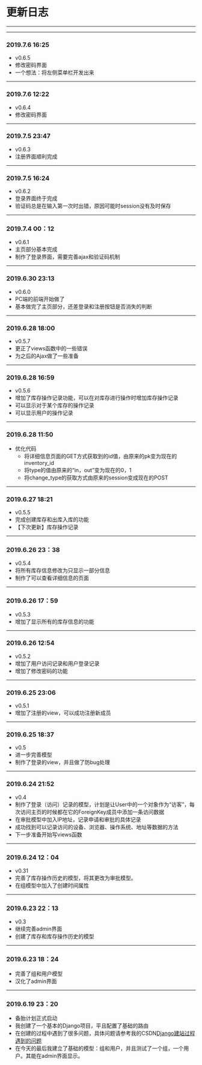 # 更新日志
---
---
### 2019.7.6 16:25
- v0.6.5
- 修改密码界面
- 一个想法：将左侧菜单栏开发出来
--- 
### 2019.7.6 12:22
- v0.6.4
- 修改密码界面
---
### 2019.7.5 23:47
- v0.6.3
- 注册界面顺利完成
---
### 2019.7.5 16:24
- v0.6.2
- 登录界面终于完成
- 验证码总是在输入第一次时出错，原因可能时session没有及时保存
---
### 2019.7.4 00：12
- v0.6.1
- 主页部分基本完成
- 制作了登录界面，需要完善ajax和验证码机制
---
### 2019.6.30 23:13
- v0.6.0
- PC端的前端开始做了
- 基本做完了主页部分，还差登录和注册按钮是否消失的判断
---
### 2019.6.28 18:00
- v0.5.7
- 更正了views函数中的一些错误
- 为之后的Ajax做了一些准备
---
### 2019.6.28 16:59
- v0.5.6
- 增加了库存操作记录功能，可以在对库存进行操作时增加库存操作记录
- 可以显示对于某个库存的操作记录
- 可以显示用户的操作记录
---
### 2019.6.28 11:50
- 优化代码
    - 将详细信息页面的GET方式获取到的id值，由原来的pk变为现在的inventory_id
    - 将type的值由原来的“in，out”变为现在的0，1
    - 将change_type的获取方式由原来的session变成现在的POST
---
### 2019.6.27 18:21
- v0.5.5
- 完成创建库存和出库入库的功能
- 【下次更新】库存操作记录
---
### 2019.6.26 23：38
- v0.5.4
- 将所有库存信息修改为只显示一部分信息
- 制作了可以查看详细信息的页面
---
### 2019.6.26 17：59
- v0.5.3
- 增加了显示所有的库存信息的功能
---
### 2019.6.26 12:54
- v0.5.2
- 增加了用户访问记录和用户登录记录
- 增加了修改密码的功能
---
### 2019.6.25 23:06
- v0.5.1
- 增加了注册的view，可以成功注册新成员
---
### 2019.6.25 18:37
- v0.5
- 进一步完善模型
- 制作了登录的view，并且做了防bug处理
---
### 2019.6.24 21:52
- v0.4
- 制作了登录（访问）记录的模型，计划是让User中的一个对象作为“访客”，每次访问主页的时候都在它的ForeignKey成员中添加一条访问数据
- 在审批模型中加入IP地址，记录申请和审批的具体记录
- 成功找到可以记录访问的设备、浏览器、操作系统、地址等数据的方法
- 下一步准备开始写views函数
---
### 2019.6.24 12：04
- v0.31
- 完善了库存操作历史的模型，将其更改为审批模型。
- 在组模型中加入了创建时间属性
---
### 2019.6.23 22：13 
- v0.3
- 继续完善admin界面
- 创建了库存和库存操作历史的模型
---
### 2019.6.23 18：24
- 完善了组和用户模型
- 汉化了admin界面
---
### 2019.6.19 23：20

- 备胎计划正式启动
- 我创建了一个基本的Django项目，平且配置了基础的路由
- 在创建的过程中遇到了很多问题，具体问题请参考我的CSDN[Django建站过程遇到的问题](https://blog.csdn.net/weixin_43830248/article/details/92848903)
- 在今天的最后我建立了基础的模型：组和用户，并且测试了一个组，一个用户。其能在admin界面显示。
